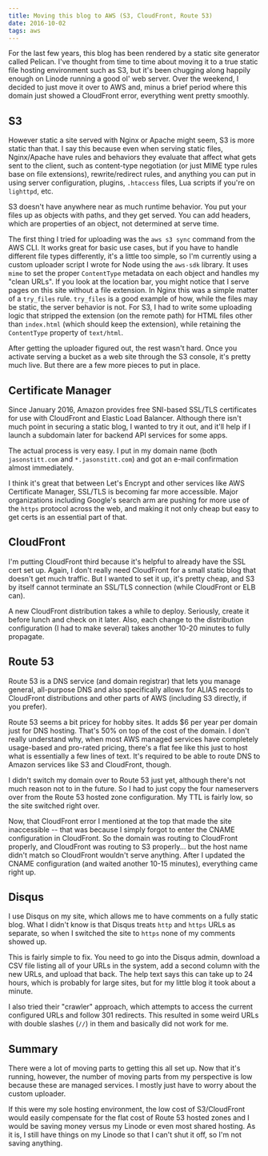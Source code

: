 ```yaml
---
title: Moving this blog to AWS (S3, CloudFront, Route 53)
date: 2016-10-02
tags: aws
---
```


For the last few years, this blog has been rendered by a static site generator called Pelican. I've thought from time to time about moving it to a true static file hosting environment such as S3, but it's been chugging along happily enough on Linode running a good ol' web server. Over the weekend, I decided to just move it over to AWS and, minus a brief period where this domain just showed a CloudFront error, everything went pretty smoothly.

## S3

However static a site served with Nginx or Apache might seem, S3 is more static than that. I say this because even when serving static files, Nginx/Apache have rules and behaviors they evaluate that affect what gets sent to the client, such as content-type negotiation (or just MIME type rules base on file extensions), rewrite/redirect rules, and anything you can put in using server configuration, plugins, `.htaccess` files, Lua scripts if you're on `lighttpd`, etc.

S3 doesn't have anywhere near as much runtime behavior. You put your files up as objects with paths, and they get served. You can add headers, which are properties of an object, not determined at serve time.

The first thing I tried for uploading was the `aws s3 sync` command from the AWS CLI. It works great for basic use cases, but if you have to handle different file types differently, it's a little too simple, so I'm currently using a custom uploader script I wrote for Node using the `aws-sdk` library. It uses `mime` to set the proper `ContentType` metadata on each object and handles my "clean URLs". If you look at the location bar, you might notice that I serve pages on this site without a file extension. In Nginx this was a simple matter of a `try_files` rule. `try_files` is a good example of how, while the files may be static, the server behavior is not. For S3, I had to write some uploading logic that stripped the extension (on the remote path) for HTML files other than `index.html` (which should keep the extension), while retaining the `ContentType` property of `text/html`.

After getting the uploader figured out, the rest wasn't hard. Once you activate serving a bucket as a web site through the S3 console, it's pretty much live. But there are a few more pieces to put in place.

## Certificate Manager

Since January 2016, Amazon provides free SNI-based SSL/TLS certificates for use with CloudFront and Elastic Load Balancer. Although there isn't much point in securing a static blog, I wanted to try it out, and it'll help if I launch a subdomain later for backend API services for some apps.

The actual process is very easy. I put in my domain name (both `jasonstitt.com` and `*.jasonstitt.com`) and got an e-mail confirmation almost immediately.

I think it's great that between Let's Encrypt and other services like AWS Certificate Manager, SSL/TLS is becoming far more accessible. Major organizations including Google's search arm are pushing for more use of the `https` protocol across the web, and making it not only cheap but easy to get certs is an essential part of that.

## CloudFront

I'm putting CloudFront third because it's helpful to already have the SSL cert set up. Again, I don't really need CloudFront for a small static blog that doesn't get much traffic. But I wanted to set it up, it's pretty cheap, and S3 by itself cannot terminate an SSL/TLS connection (while CloudFront or ELB can).

A new CloudFront distribution takes a while to deploy. Seriously, create it before lunch and check on it later. Also, each change to the distribution configuration (I had to make several) takes another 10-20 minutes to fully propagate.

## Route 53

Route 53 is a DNS service (and domain registrar) that lets you manage general, all-purpose DNS and also specifically allows for ALIAS records to CloudFront distributions and other parts of AWS (including S3 directly, if you prefer).

Route 53 seems a bit pricey for hobby sites. It adds $6 per year per domain just for DNS hosting. That's 50% on top of the cost of the domain. I don't really understand why, when most AWS managed services have completely usage-based and pro-rated pricing, there's a flat fee like this just to host what is essentially a few lines of text. It's required to be able to route DNS to Amazon services like S3 and CloudFront, though.

I didn't switch my domain over to Route 53 just yet, although there's not much reason not to in the future. So I had to just copy the four nameservers over from the Route 53 hosted zone configuration. My TTL is fairly low, so the site switched right over.

Now, that CloudFront error I mentioned at the top that made the site inaccessible -- that was because I simply forgot to enter the CNAME configuration in CloudFront. So the domain was routing to CloudFront properly, and CloudFront was routing to S3 properly... but the host name didn't match so CloudFront wouldn't serve anything. After I updated the CNAME configuration (and waited another 10-15 minutes), everything came right up.

## Disqus

I use Disqus on my site, which allows me to have comments on a fully static blog. What I didn't know is that Disqus treats `http` and `https` URLs as separate, so when I switched the site to `https` none of my comments showed up.

This is fairly simple to fix. You need to go into the Disqus admin, download a CSV file listing all of your URLs in the system, add a second column with the new URLs, and upload that back. The help text says this can take up to 24 hours, which is probably for large sites, but for my little blog it took about a minute.

I also tried their "crawler" approach, which attempts to access the current configured URLs and follow 301 redirects. This resulted in some weird URLs with double slashes (`//`) in them and basically did not work for me.

## Summary

There were a lot of moving parts to getting this all set up. Now that it's running, however, the number of moving parts from my perspective is low because these are managed services. I mostly just have to worry about the custom uploader.

If this were my sole hosting environment, the low cost of S3/CloudFront would easily compensate for the flat cost of Route 53 hosted zones and I would be saving money versus my Linode or even most shared hosting. As it is, I still have things on my Linode so that I can't shut it off, so I'm not saving anything.

